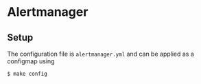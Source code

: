 # Alertmanager

## Setup
The configuration file is `alertmanager.yml` and can be applied as a configmap using
```
$ make config
```
